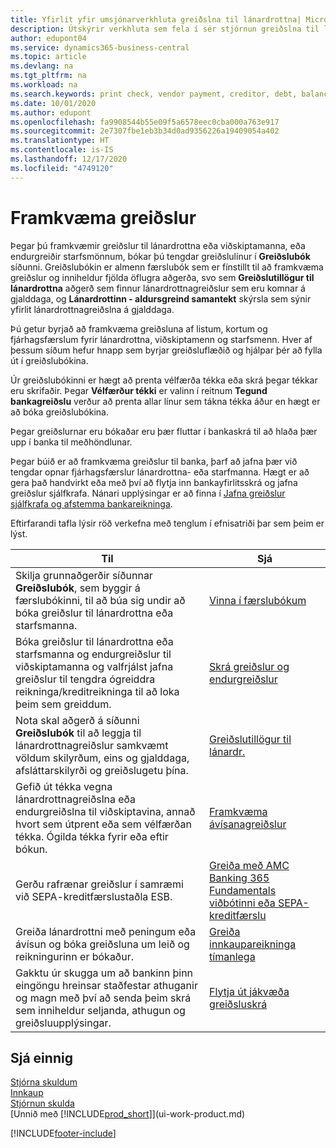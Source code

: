 ```yaml
---
title: Yfirlit yfir umsjónarverkhluta greiðslna til lánardrottna| Microsoft Docs
description: Útskýrir verkhluta sem fela í sér stjórnun greiðslna til lánardrottna, eins og að bóka greiðslulínur og sækja yfirlit fyrir gjaldfallna stöðu.
author: edupont04
ms.service: dynamics365-business-central
ms.topic: article
ms.devlang: na
ms.tgt_pltfrm: na
ms.workload: na
ms.search.keywords: print check, vendor payment, creditor, debt, balance due, AP
ms.date: 10/01/2020
ms.author: edupont
ms.openlocfilehash: fa9908544b55e09f5a6578eec0cba000a763e917
ms.sourcegitcommit: 2e7307fbe1eb3b34d0ad9356226a19409054a402
ms.translationtype: HT
ms.contentlocale: is-IS
ms.lasthandoff: 12/17/2020
ms.locfileid: "4749120"
---
```

# <a name="making-payments"></a>Framkvæma greiðslur

Þegar þú framkvæmir greiðslur til lánardrottna eða viðskiptamanna, eða endurgreiðir starfsmönnum, bókar þú tengdar greiðslulínur í **Greiðslubók** síðunni. Greiðslubókin er almenn færslubók sem er fínstillt til að framkvæma greiðslur og inniheldur fjölda öflugra aðgerða, svo sem **Greiðslutillögur til lánardrottna** aðgerð sem finnur lánardrottnagreiðslur sem eru komnar á gjalddaga, og **Lánardrottinn - aldursgreind samantekt** skýrsla sem sýnir yfirlit lánardrottnagreiðslna á gjalddaga.  

Þú getur byrjað að framkvæma greiðsluna af listum, kortum og fjárhagsfærslum fyrir lánardrottna, viðskiptamenn og starfsmenn. Hver af þessum síðum hefur hnapp sem byrjar greiðsluflæðið og hjálpar þér að fylla út í greiðslubókina.  

Úr greiðslubókinni er hægt að prenta vélfærða tékka eða skrá þegar tékkar eru skrifaðir. Þegar **Vélfærður tékki** er valinn í reitnum **Tegund bankagreiðslu** verður að prenta allar línur sem tákna tékka áður en hægt er að bóka greiðslubókina.

Þegar greiðslurnar eru bókaðar eru þær fluttar í bankaskrá til að hlaða þær upp í banka til meðhöndlunar.

Þegar búið er að framkvæma greiðslur til banka, þarf að jafna þær við tengdar opnar fjárhagsfærslur lánardrottna- eða starfmanna. Hægt er að gera það handvirkt eða með því að flytja inn bankayfirlitsskrá og jafna greiðslur sjálfkrafa. Nánari upplýsingar er að finna í [Jafna greiðslur sjálfkrafa og afstemma bankareikninga](receivables-apply-payments-auto-reconcile-bank-accounts.md).

Eftirfarandi tafla lýsir röð verkefna með tenglum í efnisatriði þar sem þeim er lýst.

| Til | Sjá |
| --- | --- |
|Skilja grunnaðgerðir síðunnar **Greiðslubók**, sem byggir á færslubókinni, til að búa sig undir að bóka greiðslur til lánardrottna eða starfsmanna.|[Vinna í færslubókum](ui-work-general-journals.md)|
|Bóka greiðslur til lánardrottna eða starfsmanna og endurgreiðslur til viðskiptamanna og valfrjálst jafna greiðslur til tengdra ógreiddra reikninga/kreditreikninga til að loka þeim sem greiddum.|[Skrá greiðslur og endurgreiðslur](payables-how-post-payments-refunds.md)|
| Nota skal aðgerð á síðunni **Greiðslubók** til að leggja til lánardrottnagreiðslur samkvæmt völdum skilyrðum, eins og gjalddaga, afsláttarskilyrði og greiðslugetu þína. |[Greiðslutillögur til lánardr.](payables-how-suggest-vendor-payments.md) |
| Gefið út tékka vegna lánardrottnagreiðslna eða endurgreiðslna til viðskiptavina, annað hvort sem útprent eða sem vélfærðan tékka. Ógilda tékka fyrir eða eftir bókun. |[Framkvæma ávísanagreiðslur](payables-how-work-checks.md) |
|Gerðu rafrænar greiðslur í samræmi við SEPA-kreditfærslustaðla ESB.|[Greiða með AMC Banking 365 Fundamentals viðbótinni eða SEPA-kreditfærslu](finance-make-payments-with-bank-data-conversion-service-or-sepa-credit-transfer.md)|
| Greiða lánardrottni með peningum eða ávísun og bóka greiðsluna um leið og reikningurinn er bókaður. |[Greiða innkaupareikninga tímanlega](finance-how-to-settle-purchase-invoices-promptly.md) |
| Gakktu úr skugga um að bankinn þinn eingöngu hreinsar staðfestar athuganir og magn með því að senda þeim skrá sem inniheldur seljanda, athugun og greiðsluupplýsingar. |[Flytja út jákvæða greiðsluskrá](finance-how-positive-pay.md) |

## <a name="see-also"></a>Sjá einnig
[Stjórna skuldum](payables-manage-payables.md)  
[Innkaup](purchasing-manage-purchasing.md)  
[Stjórnun skulda](receivables-manage-receivables.md)  
[Unnið með [!INCLUDE[prod_short](includes/prod_short.md)]](ui-work-product.md)  


[!INCLUDE[footer-include](includes/footer-banner.md)]